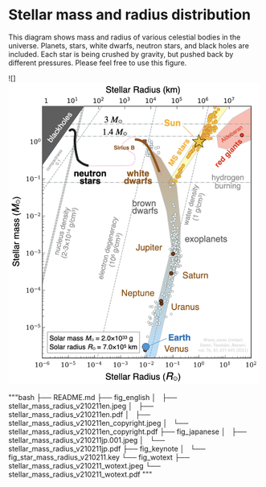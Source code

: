 # Stellar mass and radius distribution 
This diagram shows mass and radius of various celestial bodies in the universe. Planets, stars, white dwarfs, neutron stars, and black holes are included. Each star is being crushed by gravity, but pushed back by different pressures. Please feel free to use this figure. 

![]<img src="https://github.com/tenoto/stellar_mass_and_radius/raw/main/fig_english/stellar_mass_radius_v210211en_copyright.jpeg" width="500" height="600">

"""bash
├── README.md
├── fig_english
│   ├── stellar_mass_radius_v210211en.jpeg
│   ├── stellar_mass_radius_v210211en.pdf
│   ├── stellar_mass_radius_v210211en_copyright.jpeg
│   └── stellar_mass_radius_v210211en_copyright.pdf
├── fig_japanese
│   ├── stellar_mass_radius_v210211jp.001.jpeg
│   └── stellar_mass_radius_v210211jp.pdf
├── fig_keynote
│   └── fig_star_mass_radius_v210211.key
└── fig_wotext
    ├── stellar_mass_radius_v210211_wotext.jpeg
    └── stellar_mass_radius_v210211_wotext.pdf
"""
